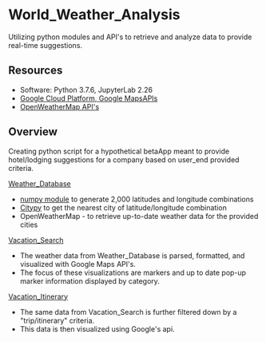 # World_Weather_Analysis
Utilizing python modules and API's to retrieve and analyze data to provide real-time suggestions. 

## Resources 
- Software: Python 3.7.6, JupyterLab 2.26
- [Google Cloud Platform, Google MapsAPIs](https://cloud.google.com/docs/?hl=en_US#section-6)
- [OpenWeatherMap API's](https://openweathermap.org/)

## Overview 
Creating python script for a hypothetical betaApp meant to provide hotel/lodging suggestions for a company based on user_end provided criteria.

[Weather_Database](https://github.com/DonnieData/World_Weather_Analysis/tree/main/Weather_Database)
- [numpy module](https://github.com/numpy/numpy) to generate 2,000 latitudes and longitude combinations 
- [Citypy](https://github.com/wingchen/citipy) to get the nearest city of latitude/longitude combination 
- OpenWeatherMap - to retrieve up-to-date weather data for the provided cities 

[Vacation_Search](https://github.com/DonnieData/World_Weather_Analysis/tree/main/Vacation_Search)
- The weather data from Weather_Database is parsed, formatted, and visualized with Google Maps API's.
- The focus of these visualizations are markers and up to date pop-up marker information displayed by category. 

[Vacation_Itinerary](https://github.com/DonnieData/World_Weather_Analysis/tree/main/Vacation_Itinerary)
- The same data from Vacation_Search is further filtered down by a "trip/itinerary" criteria. 
- This data is then visualized using Google's api. 
